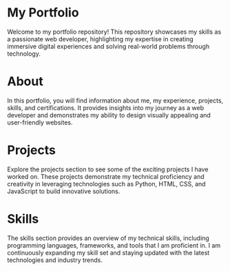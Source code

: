 # My Portfolio

Welcome to my portfolio repository! This repository showcases my skills as a passionate web developer, highlighting my expertise in creating immersive digital experiences and solving real-world problems through technology.

# About

In this portfolio, you will find information about me, my experience, projects, skills, and certifications. It provides insights into my journey as a web developer and demonstrates my ability to design visually appealing and user-friendly websites.

# Projects

Explore the projects section to see some of the exciting projects I have worked on. These projects demonstrate my technical proficiency and creativity in leveraging technologies such as Python, HTML, CSS, and JavaScript to build innovative solutions.

# Skills

The skills section provides an overview of my technical skills, including programming languages, frameworks, and tools that I am proficient in. I am continuously expanding my skill set and staying updated with the latest technologies and industry trends.




